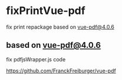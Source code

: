 # fixPrintVue-pdf
fix print repackage based on vue-pdf@4.0.6

## based on vue-pdf@4.0.6

fix pdfjsWrapper.js code 

https://github.com/FranckFreiburger/vue-pdf
